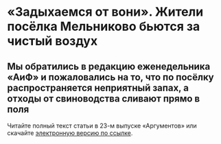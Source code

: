 # «Задыхаемся от вони». Жители посёлка Мельниково бьются за чистый воздух

## Мы обратились в редакцию еженедельника «АиФ» и пожаловались на то, что по посёлку распространяется неприятный запах, а отходы от свиноводства сливают прямо в поля

Читайте полный текст статьи в 23-м выпуске «Аргументов» или скачайте [электронную версию по ссылке](https://cloud.mail.ru/public/2skV/25kSqioYA).
